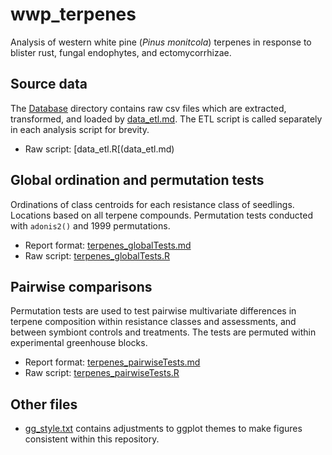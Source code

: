 # wwp_terpenes
Analysis of western white pine (*Pinus monitcola*) terpenes in response to blister rust, fungal endophytes, and ectomycorrhizae.

## Source data
The [Database]() directory contains raw csv files which are extracted, transformed, and loaded by [data_etl.md](data_etl.R). The ETL script is called separately in each analysis script for brevity.
- Raw script: [data_etl.R[(data_etl.md)

## Global ordination and permutation tests
Ordinations of class centroids for each resistance class of seedlings. Locations based on all terpene compounds. Permutation tests conducted with `adonis2()` and 1999 permutations. 
- Report format: [terpenes_globalTests.md](terpenes_globalTests.md)
- Raw script: [terpenes_globalTests.R](terpenes_globalTests.R)

## Pairwise comparisons
Permutation tests are used to test pairwise multivariate differences in terpene composition
within resistance classes and assessments, and between symbiont controls and treatments. The tests are 
permuted within experimental greenhouse blocks.
- Report format: [terpenes_pairwiseTests.md](terpenes_pairwiseTests.md)
- Raw script: [terpenes_pairwiseTests.R](terpenes_pairwiseTests.R)

## Other files
- [gg_style.txt](gg_style.txt) contains adjustments to ggplot themes to make figures consistent within this repository.
